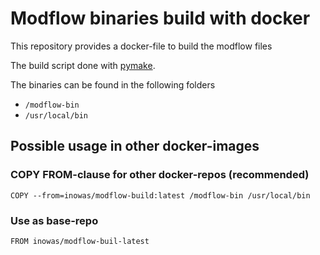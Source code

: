 # Modflow binaries build with docker

This repository provides a docker-file to build the modflow files

The build script done with [pymake](https://github.com/modflowpy/pymake).

The binaries can be found in the following folders
 
* ```/modflow-bin```
* ```/usr/local/bin``` 


## Possible usage in other docker-images


### COPY FROM-clause for other docker-repos (recommended)

```
COPY --from=inowas/modflow-build:latest /modflow-bin /usr/local/bin
```

### Use as base-repo

```
FROM inowas/modflow-buil-latest
``` 
